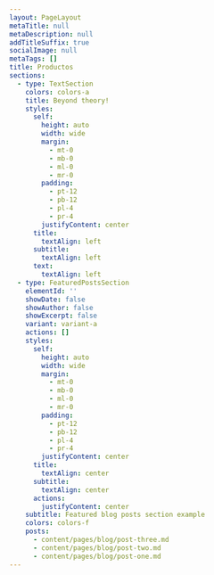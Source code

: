 ```yaml
---
layout: PageLayout
metaTitle: null
metaDescription: null
addTitleSuffix: true
socialImage: null
metaTags: []
title: Productos
sections:
  - type: TextSection
    colors: colors-a
    title: Beyond theory!
    styles:
      self:
        height: auto
        width: wide
        margin:
          - mt-0
          - mb-0
          - ml-0
          - mr-0
        padding:
          - pt-12
          - pb-12
          - pl-4
          - pr-4
        justifyContent: center
      title:
        textAlign: left
      subtitle:
        textAlign: left
      text:
        textAlign: left
  - type: FeaturedPostsSection
    elementId: ''
    showDate: false
    showAuthor: false
    showExcerpt: false
    variant: variant-a
    actions: []
    styles:
      self:
        height: auto
        width: wide
        margin:
          - mt-0
          - mb-0
          - ml-0
          - mr-0
        padding:
          - pt-12
          - pb-12
          - pl-4
          - pr-4
        justifyContent: center
      title:
        textAlign: center
      subtitle:
        textAlign: center
      actions:
        justifyContent: center
    subtitle: Featured blog posts section example
    colors: colors-f
    posts:
      - content/pages/blog/post-three.md
      - content/pages/blog/post-two.md
      - content/pages/blog/post-one.md
---
```

